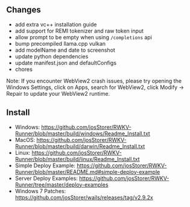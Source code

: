 ## Changes

- add extra vc++ installation guide
- add support for REMI tokenizer and raw token input
- allow prompt to be empty when using `/completions` api
- bump precompiled llama.cpp vulkan
- add modelName and date to screenshot
- update python dependencies
- update manifest.json and defaultConfigs
- chores

Note: If you encounter WebView2 crash issues, please try opening the Windows Settings, click on Apps, search for
WebView2, click Modify -> Repair to update your WebView2 runtime.

## Install

- Windows: https://github.com/josStorer/RWKV-Runner/blob/master/build/windows/Readme_Install.txt
- MacOS: https://github.com/josStorer/RWKV-Runner/blob/master/build/darwin/Readme_Install.txt
- Linux: https://github.com/josStorer/RWKV-Runner/blob/master/build/linux/Readme_Install.txt
- Simple Deploy Example: https://github.com/josStorer/RWKV-Runner/blob/master/README.md#simple-deploy-example
- Server Deploy Examples: https://github.com/josStorer/RWKV-Runner/tree/master/deploy-examples
- Windows 7 Patches: https://github.com/josStorer/wails/releases/tag/v2.9.2x
